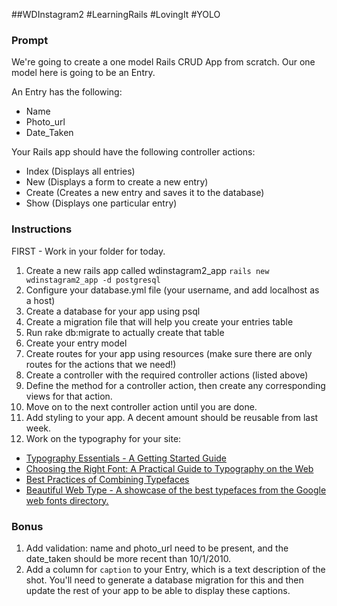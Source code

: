 ##WDInstagram2 #LearningRails #LovingIt #YOLO

### Prompt
We're going to create a one model Rails CRUD App from scratch. Our one model here is going to be an Entry.

An Entry has the following:

* Name
* Photo_url
* Date_Taken

Your Rails app should have the following controller actions:

* Index (Displays all entries)
* New (Displays a form to create a new entry)
* Create (Creates a new entry and saves it to the database)
* Show (Displays one particular entry)

### Instructions

FIRST - Work in your folder for today.

1. Create a new rails app called wdinstagram2_app `rails new wdinstagram2_app -d postgresql`
2. Configure your database.yml file (your username, and add localhost as a host)
3. Create a database for your app using psql
4. Create a migration file that will help you create your entries table
5. Run rake db:migrate to actually create that table
6. Create your entry model
7. Create routes for your app using resources (make sure there are only routes for the actions that we need!)
8. Create a controller with the required controller actions (listed above)
9. Define the method for a controller action, then create any corresponding views for that action.
10. Move on to the next controller action until you are done.
11. Add styling to your app. A decent amount should be reusable from last week.
12. Work on the typography for your site:
   * [Typography Essentials - A Getting Started Guide](http://freelancefolder.com/typography-essentials-a-getting-started-guide/)
   * [Choosing the Right Font: A Practical Guide to Typography on the Web](http://webdesign.tutsplus.com/articles/choosing-the-right-font-a-practical-guide-to-typography-on-the-web/)
   * [Best Practices of Combining Typefaces](http://www.smashingmagazine.com/2010/11/04/best-practices-of-combining-typefaces/)
   * [Beautiful Web Type - A showcase of the best typefaces from the Google web fonts directory.](http://hellohappy.org/beautiful-web-type/)

### Bonus

1. Add validation: name and photo_url need to be present, and the date_taken should be more recent than 10/1/2010.
2. Add a column for `caption` to your Entry, which is a text description of the shot. You'll need to generate a database migration for this and then update the rest of your app to be able to display these captions.
